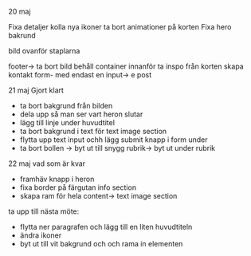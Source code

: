 20 maj

Fixa detaljer
kolla nya ikoner
ta bort animationer på korten
Fixa hero bakrund

bild ovanför staplarna

footer-> ta bort bild
behåll container innanför
ta inspo från korten
skapa kontakt form- med endast en input-> e post

21 maj
Gjort klart

- ta bort bakgrund från bilden
- dela upp så man ser vart heron slutar
- lägg till linje under huvudtitel
- ta bort bakgrund i text för text image section
- flytta upp text input ochh lägg submit knapp i form under
- ta bort bollen -> byt ut till snygg rubrik-> byt ut under rubrik

22 maj
vad som är kvar

- framhäv knapp i heron
- fixa border på färgutan info section
- skapa ram för hela content-> text image section

ta upp till nästa möte:

- flytta ner paragrafen och lägg till en liten huvudtiteln
- ändra ikoner
- byt ut till vit bakgrund och och rama in elementen
